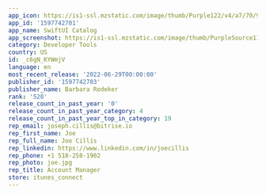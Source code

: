 ```yaml
---
app_icon: https://is1-ssl.mzstatic.com/image/thumb/Purple122/v4/a7/70/90/a7709019-1d40-bdc3-5e8a-bdfa7f78372e/AppIcon-0-1x_U007emarketing-0-10-0-85-220.png/1024x1024bb.png
app_id: '1597742701'
app_name: SwiftUI Catalog
app_screenshot: https://is1-ssl.mzstatic.com/image/thumb/PurpleSource112/v4/53/12/57/531257c8-172c-ea8f-b1e6-a8454c6c2512/f12e08df-4530-4d09-a713-2564e420dda4_Simulator_Screen_Shot_-_iPhone_Xs_Max_-_2022-05-21_at_21.54.30.png/1242x2688bb.png
category: Developer Tools
country: US
id: _c6gN_KYWmjV
language: en
most_recent_release: '2022-06-29T00:00:00'
publisher_id: '1597742703'
publisher_name: Barbara Rodeker
rank: '520'
release_count_in_past_year: '0'
release_count_in_past_year_category: 4
release_count_in_past_year_top_in_category: 19
rep_email: joseph.cillis@bitrise.io
rep_first_name: Joe
rep_full_name: Joe Cillis
rep_linkedin: https://www.linkedin.com/in/joecillis
rep_phone: +1 518-258-1902
rep_photo: joe.jpg
rep_title: Account Manager
store: itunes_connect
---
```

